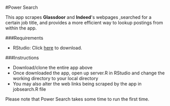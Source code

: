 #Power Search

This app scrapes **Glassdoor** and **Indeed**'s webpages ,searched for a certain job title, and provides a more efficient way to lookup postings from within the app.

###Requirements
* RStudio: Click [here](http://www.rstudio.com/products/rstudio/download/) to download.

###Instructions
* Download/clone the entire app above 
* Once downloaded the app, open up server.R in RStudio and change the working directory to your local directory
* You may also alter the web links being scraped by the app in jobsearch.R file

Please note that Power Search takes some time to run the first time.
